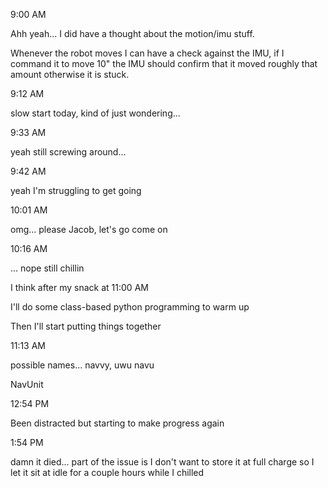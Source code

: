 9:00 AM

Ahh yeah... I did have a thought about the motion/imu stuff.

Whenever the robot moves I can have a check against the IMU, if I command it to move 10" the IMU should confirm that it moved roughly that amount otherwise it is stuck.

9:12 AM

slow start today, kind of just wondering...

9:33 AM

yeah still screwing around...

9:42 AM

yeah I'm struggling to get going

10:01 AM

omg... please Jacob, let's go come on

10:16 AM

... nope still chillin

I think after my snack at 11:00 AM

I'll do some class-based python programming to warm up

Then I'll start putting things together

11:13 AM

possible names... navvy, uwu navu

NavUnit

12:54 PM

Been distracted but starting to make progress again

1:54 PM

damn it died... part of the issue is I don't want to store it at full charge so I let it sit at idle for a couple hours while I chilled

